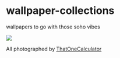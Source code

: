 # wallpaper-collections
wallpapers to go with those soho vibes

[![](https://img.shields.io/badge/Rosé%20Pine%20Theme-191724)](https://github.com/rose-pine/rose-pine-theme)

All photographed by [ThatOneCalculator](https://github.com/thatonecalculator)
